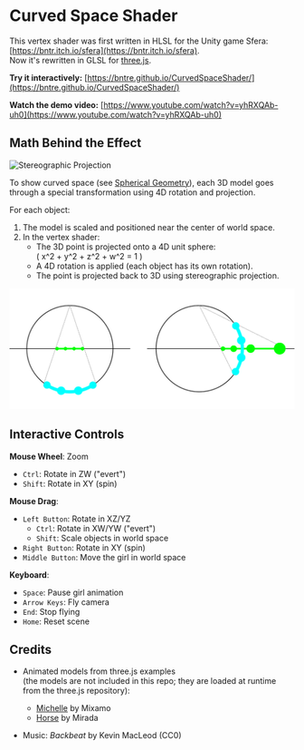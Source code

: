 # Curved Space Shader

This vertex shader was first written in HLSL for the Unity game Sfera: [https://bntr.itch.io/sfera](https://bntr.itch.io/sfera).  
Now it's rewritten in GLSL for [three.js](https://threejs.org/).

**Try it interactively:** [https://bntre.github.io/CurvedSpaceShader/](https://bntre.github.io/CurvedSpaceShader/)  

**Watch the demo video:** [https://www.youtube.com/watch?v=yhRXQAb-uh0](https://www.youtube.com/watch?v=yhRXQAb-uh0)

## Math Behind the Effect

![Stereographic Projection](https://upload.wikimedia.org/wikipedia/commons/thumb/8/88/Stereographic_projection_in_3D.svg/300px-Stereographic_projection_in_3D.svg.png)

To show curved space (see [Spherical Geometry](https://en.wikipedia.org/wiki/Spherical_geometry)), each 3D model goes through a special transformation using 4D rotation and projection.

For each object:

1. The model is scaled and positioned near the center of world space.
2. In the vertex shader:
    - The 3D point is projected onto a 4D unit sphere:  
      \( x^2 + y^2 + z^2 + w^2 = 1 \)
    - A 4D rotation is applied (each object has its own rotation).
    - The point is projected back to 3D using stereographic projection.

![Projections](doc_projection_image.svg)


## Interactive Controls

**Mouse Wheel**: Zoom  
+ `Ctrl`: Rotate in ZW ("evert")  
+ `Shift`: Rotate in XY (spin)

**Mouse Drag**:  
- `Left Button`: Rotate in XZ/YZ  
  + `Ctrl`: Rotate in XW/YW ("evert")  
  + `Shift`: Scale objects in world space
- `Right Button`: Rotate in XY (spin)  
- `Middle Button`: Move the girl in world space

**Keyboard**:  
- `Space`: Pause girl animation  
- `Arrow Keys`: Fly camera  
- `End`: Stop flying  
- `Home`: Reset scene


## Credits

- Animated models from three.js examples  
    (the models are not included in this repo; they are loaded at runtime from the three.js repository):
  - [Michelle](https://threejs.org/examples/?#webgpu_skinning) by Mixamo
  - [Horse](https://threejs.org/examples/?#webgl_morphtargets_horse) by Mirada

- Music: *Backbeat* by Kevin MacLeod (CC0)
